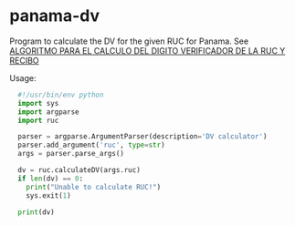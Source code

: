 panama-dv
=========

Program to calculate the DV for the given RUC for Panama.
See [ALGORITMO PARA EL CALCULO DEL DIGITO VERIFICADOR DE LA RUC Y RECIBO](https://www.anip.gob.pa/documentos/DV_RUC.pdf)

Usage:
```python
  #!/usr/bin/env python
  import sys
  import argparse
  import ruc

  parser = argparse.ArgumentParser(description='DV calculator')
  parser.add_argument('ruc', type=str)
  args = parser.parse_args()

  dv = ruc.calculateDV(args.ruc)
  if len(dv) == 0:
    print("Unable to calculate RUC!")
    sys.exit(1)

  print(dv)
```
